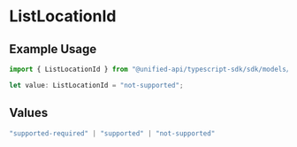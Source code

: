 # ListLocationId

## Example Usage

```typescript
import { ListLocationId } from "@unified-api/typescript-sdk/sdk/models/shared";

let value: ListLocationId = "not-supported";
```

## Values

```typescript
"supported-required" | "supported" | "not-supported"
```